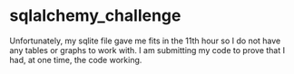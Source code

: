 # sqlalchemy_challenge
Unfortunately, my sqlite file gave me fits in the 11th hour so I do not have any tables or graphs to work with.  I am submitting my code to prove that I had, at one time, the 
code working.  
